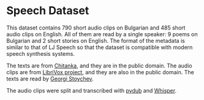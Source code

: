 # Speech Dataset
This dataset contains 790 short audio clips on Bulgarian and 485 short audio clips on English. All of them are read by a single speaker: 9 poems on Bulgarian and 2 short stories on English. The format of the metadata is similar to that of LJ Speech so that the dataset is compatible with modern speech synthesis systems.

The texts are from [Chitanka](https://chitanka.info/book/3-epopeja-na-zabravenite), and they are in the public domain. The audio clips are from [LibriVox project](https://librivox.org/), and they are also in the public domain. The texts are read by [Georgi Stoychev](https://librivox.org/reader/6803?primary_key=6803&search_category=reader&search_page=1&search_form=get_results).

The audio clips were split and transcribed with [pydub](https://github.com/jiaaro/pydub) and [Whisper](https://github.com/openai/whisper).
